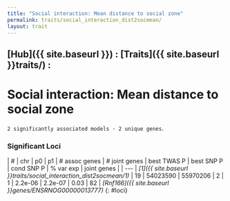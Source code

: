 ```yaml
---
title: "Social interaction: Mean distance to social zone"
permalink: traits/social_interaction_dist2socmean/
layout: trait
---
```


## [Hub]({{ site.baseurl }}) : [Traits]({{ site.baseurl }}traits/) : 

# Social interaction: Mean distance to social zone
`2 significantly associated models · 2 unique genes`.


### Significant Loci

| # | chr | p0 | p1 | # assoc genes | # joint genes | best TWAS P | best SNP P | cond SNP P | % var exp | joint genes |
| --- |
*[1]({{ site.baseurl }}traits/social_interaction_dist2socmean/1)* | 19 | 54023590 | 55970206 | 2 | 1 | 2.2e-06 | 2.2e-07 | 0.03 | 82 | *[Rnf166]({{ site.baseurl }}genes/ENSRNOG00000013777)*
{: #loci}

